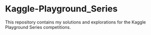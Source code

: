 # Kaggle-Playground_Series
This repository contains my solutions and explorations for the Kaggle Playground Series competitions.
